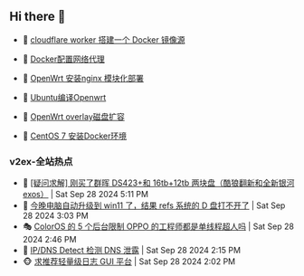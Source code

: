 ## Hi there 👋

<!--
**dkyg666/dkyg666** is a ✨ _special_ ✨ repository because its `README.md` (this file) appears on your GitHub profile.

Here are some ideas to get you started:

- 🔭 I’m currently working on ...
- 🌱 I’m currently learning ...
- 👯 I’m looking to collaborate on ...
- 🤔 I’m looking for help with ...
- 💬 Ask me about ...
- 📫 How to reach me: ...
- 😄 Pronouns: ...
- ⚡ Fun fact: ...
-->

<!-- BLOG-POST-LIST:START -->
- 🦩 [cloudflare worker 搭建一个 Docker 镜像源](http://blog.1996099.xyz/archives/cloudflare-worker-da-jian-yi-ge-docker-jing-xiang-zhan) 

- 🚦 [Docker配置网络代理](http://blog.1996099.xyz/archives/dockerpei-zhi-wang-luo-dai-li) 

- 🫶 [OpenWrt 安装nginx 模块化部署](http://blog.1996099.xyz/archives/openwrt-an-zhuang-nginx-mo-kuai-hua-bu-shu) 

- 🦄 [Ubuntu编译Openwrt](http://blog.1996099.xyz/archives/ubuntuzi-bian-yi-openwrt) 

- 🐻 [OpenWrt overlay磁盘扩容](http://blog.1996099.xyz/archives/openwrt-overlay) 

- 🤖 [CentOS 7 安装Docker环境](http://blog.1996099.xyz/archives/centos-docker) 
<!-- BLOG-POST-LIST:END -->

### v2ex-全站热点
<!-- v2ex:START -->
- 🥸 [[疑问求解] 刚买了群晖 DS423+和 16tb+12tb 两块盘（酷狼翻新和全新银河 exos）](https://www.v2ex.com/t/1076637#reply0) | Sat Sep 28 2024 5:11 PM
- 🤗 [今晚电脑自动升级到 win11 了，结果 refs 系统的 D 盘打不开了](https://www.v2ex.com/t/1076624#reply1) | Sat Sep 28 2024 3:03 PM
- 🎭 [ColorOS 的 5 个后台限制 OPPO 的工程师都是单线程超人吗](https://www.v2ex.com/t/1076622#reply6) | Sat Sep 28 2024 2:46 PM
- 🥷 [IP/DNS Detect 检测 DNS 泄露](https://www.v2ex.com/t/1076618#reply1) | Sat Sep 28 2024 2:15 PM
- 🐵 [求推荐轻量级日志 GUI 平台](https://www.v2ex.com/t/1076615#reply3) | Sat Sep 28 2024 2:02 PM<!-- v2ex:END -->

